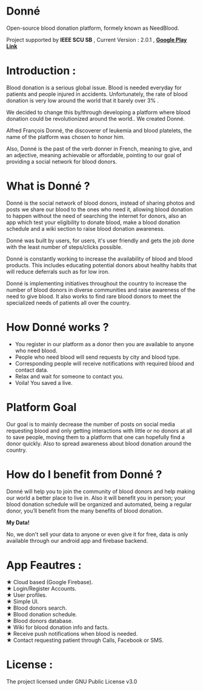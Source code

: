 # Donné

Open-source blood donation platform, formely known as NeedBlood.

Project supported by **IEEE SCU SB** , Current Version : 2.0.1 , **[Google Play Link](https://play.google.com/store/apps/details?id=ieee.donn)**

# Introduction :

Blood donation is a serious global issue. Blood is needed everyday for patients and people injured in accidents. Unfortunately, the rate of blood donation is very low around the world that it barely over 3% .

We decided to change this by/through developing a platform where blood donation could be revolutionized around the world.. 
We created Donné.

Alfred François Donné, the discoverer of leukemia and blood platelets, the name of the platform was chosen to honor him.

Also, Donné is the past of the verb donner in French, meaning to give, and an adjective, meaning achievable or affordable, pointing to our goal of providing a social network for blood donors.


# What is Donné ?

Donné is the social network of blood donors, instead of sharing photos and posts we share our blood to the ones who need it, allowing blood donation to happen without the need of searching the internet for donors, also an app which test your eligibility to donate blood, make a blood donation schedule and a wiki section to raise blood donation awareness.

Donné was built by users, for users, it's user friendly and gets the job done with the least number of steps/clicks possible.  

Donné  is constantly working to increase the availability of blood and blood products. This includes educating potential donors about healthy habits that will reduce deferrals such as for low iron.

Donné  is implementing initiatives throughout the country to increase the number of blood donors in diverse communities and raise awareness of the need to give blood.  It also works to find rare blood donors to meet the specialized needs of patients all over the country.



# How Donné works ?

- You register in our platform as a donor then you are available to anyone who need blood.
- People who need blood will send requests by city and blood type.
- Corresponding people will receive notifications with required blood and contact data.
- Relax and wait for someone to contact you.
- Voila! You saved a live.

# Platform Goal

Our goal is to mainly decrease the number of posts on social media requesting blood and only getting interactions with little or no donors at all to save people, moving them to a platform that one can hopefully find a donor quickly. Also to spread awareness about blood donation around the country.


# How do I benefit from Donné ?

Donné will help you to join the community of blood donors and help making our world a better place to live in. Also it will benefit you in person; your blood donation schedule will be organized and automated, being a regular donor, you’ll benefit from the many benefits of blood donation.

**My Data!**

No, we don't sell your data to anyone or even give it for free, data is only available through our android app and firebase backend.


# App Feautres :

★ Cloud based (Google Firebase). <br/>
★ Login/Register Accounts.<br/>
★ User profiles.<br/>
★ Simple UI.<br/>
★ Blood donors search.<br/>
★ Blood donation schedule.<br/>
★ Blood donors database.   <br/>
★ Wiki for blood donation info and facts.   <br/>
★ Receive push notifications when blood is needed.<br/>
★ Contact requesting patient through Calls, Facebook or SMS.<br/>


# License :

The project licensed under GNU Public License v3.0
 
